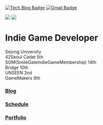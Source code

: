 [![Tech Blog Badge](http://img.shields.io/badge/-Tech%20blog-black?style=flat-square&logo=github&link=https://fkdl0048.github.io/)](https://fkdl0048.github.io/)
[![Gmail Badge](https://img.shields.io/badge/Gmail-d14836?style=flat-square&logo=Gmail&logoColor=white&link=mailto:fkdl000048@gmail.com)](mailto:fkdl000048@gmail.com)  

<img src="https://img.shields.io/badge/Unity-FFFFFF?style=for-the-badge&logo=unity&logoColor=black"> <img src="https://img.shields.io/badge/Unreal-FFFFFF?style=for-the-badge&logo=unrealengine&logoColor=black">

# **Indie Game Developer**

Sejong University  
42Seoul Cadet 5th  
SGM(SmileGateIndieGameMembership) 14th  
Bridge 10th  
UNSEEN 2nd  
GameMakers 9th

### [Blog](https://fkdl0048.github.io/)

### [Schedule](https://github.com/users/fkdl0048/projects/5)

### [Portfolio](https://dust-sugar-09a.notion.site/46d882eee80247caaa082a6a3a30a5bc?pvs=74)
